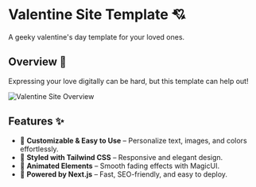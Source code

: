 # Valentine Site Template 💘

A geeky valentine's day template for your loved ones.

## Overview 📃

Expressing your love digitally can be hard, but this template can help out!

![Valentine Site Overview](public/snippet.gif)

## Features ✨

- 🌹 **Customizable & Easy to Use** – Personalize text, images, and colors effortlessly.
- 🎨 **Styled with Tailwind CSS** – Responsive and elegant design.
- 💌 **Animated Elements** – Smooth fading effects with MagicUI.
- 🚀 **Powered by Next.js** – Fast, SEO-friendly, and easy to deploy.
